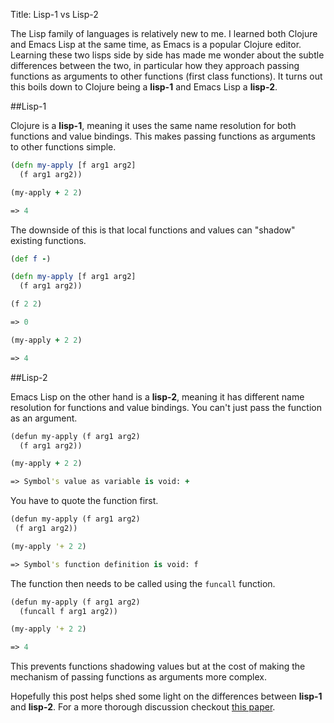 Title: Lisp-1 vs Lisp-2

The Lisp family of languages is relatively new to me. I learned both Clojure and Emacs Lisp at the same time, as Emacs is a popular Clojure editor. Learning these two lisps side by side has made me wonder about the subtle differences between the two, in particular how they approach passing functions as arguments to other functions (first class functions). It turns out this boils down to Clojure being a **lisp-1** and Emacs Lisp a **lisp-2**.

##Lisp-1

Clojure is a **lisp-1**, meaning it uses the same name resolution for both functions and value bindings. This makes passing functions as arguments to other functions simple.

```clojure
(defn my-apply [f arg1 arg2]
  (f arg1 arg2))

(my-apply + 2 2)

=> 4
```

The downside of this is that local functions and values can "shadow" existing functions.

```clojure
(def f -)

(defn my-apply [f arg1 arg2]
  (f arg1 arg2))

(f 2 2)

=> 0

(my-apply + 2 2)

=> 4
```

##Lisp-2

Emacs Lisp on the other hand is a **lisp-2**, meaning it has different name resolution for functions and value bindings. You can't just pass the function as an argument.

```clojure
(defun my-apply (f arg1 arg2)
  (f arg1 arg2))

(my-apply + 2 2)

=> Symbol's value as variable is void: +
```

You have to quote the function first.

```clojure
(defun my-apply (f arg1 arg2)
 (f arg1 arg2))

(my-apply '+ 2 2)

=> Symbol's function definition is void: f
```

The function then needs to be called using the `funcall` function.

```clojure
(defun my-apply (f arg1 arg2)
  (funcall f arg1 arg2))

(my-apply '+ 2 2)

=> 4
```

This prevents functions shadowing values but at the cost of making the mechanism of passing functions as arguments more complex.

Hopefully this post helps shed some light on the differences between **lisp-1** and **lisp-2**. For a more thorough discussion checkout [this paper](http://www.nhplace.com/kent/Papers/Technical-Issues.html).
